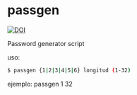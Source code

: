 # passgen

[![DOI](https://zenodo.org/badge/4102/sinfallas/passgen.svg)](https://zenodo.org/badge/latestdoi/4102/sinfallas/passgen)

Password generator script

uso:
```bash
$ passgen {1|2|3|4|5|6} longitud (1-32) 
```

ejemplo:
passgen 1 32
